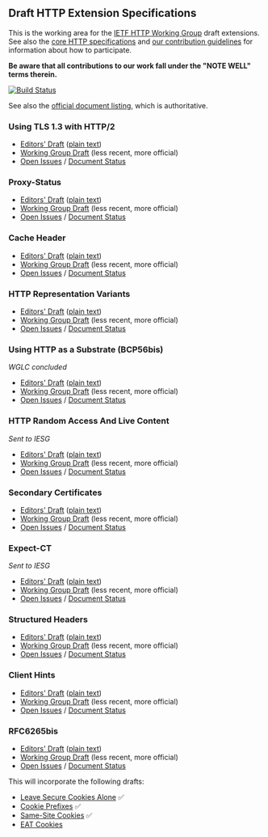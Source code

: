 ## Draft HTTP Extension Specifications

This is the working area for the [IETF HTTP Working Group](https://httpwg.org/) draft extensions. See also the [core HTTP specifications](https://github.com/httpwg/http-core/) and [our contribution guidelines](CONTRIBUTING.md) for information about how to participate.

**Be aware that all contributions to our work fall under the "NOTE WELL" terms therein.**

[![Build Status](https://circleci.com/gh/httpwg/http-extensions/tree/master.svg?style=svg)](https://circleci.com/gh/httpwg/http-extensions/tree/master)

See also the [official document listing](https://datatracker.ietf.org/wg/httpbis/documents/), which is authoritative.



### Using TLS 1.3 with HTTP/2

* [Editors' Draft](https://httpwg.org/http-extensions/draft-ietf-httpbis-http2-tls13.html) ([plain text](https://httpwg.org/http-extensions/draft-ietf-httpbis-http2-tls13.txt))
* [Working Group Draft](https://tools.ietf.org/html/draft-ietf-httpbis-http2-tls13) (less recent, more official)
* [Open Issues](https://github.com/httpwg/http-extensions/issues?q=is%3Aopen+is%3Aissue+label%3Ahttp2-tls13) / [Document Status](https://datatracker.ietf.org/doc/draft-ietf-httpbis-http2-tls13/)


### Proxy-Status

* [Editors' Draft](https://httpwg.org/http-extensions/draft-ietf-httpbis-proxy-status.html) ([plain text](https://httpwg.org/http-extensions/draft-ietf-httpbis-proxy-status.txt))
* [Working Group Draft](https://tools.ietf.org/html/draft-ietf-httpbis-proxy-status) (less recent, more official)
* [Open Issues](https://github.com/httpwg/http-extensions/issues?q=is%3Aopen+is%3Aissue+label%3Aproxy-status) / [Document Status](https://datatracker.ietf.org/doc/draft-ietf-httpbis-proxy-status/)


### Cache Header

* [Editors' Draft](https://httpwg.org/http-extensions/draft-ietf-httpbis-cache-header.html) ([plain text](https://httpwg.org/http-extensions/draft-ietf-httpbis-cache-header.txt))
* [Working Group Draft](https://tools.ietf.org/html/draft-ietf-httpbis-cache-header) (less recent, more official)
* [Open Issues](https://github.com/httpwg/http-extensions/issues?q=is%3Aopen+is%3Aissue+label%3Acache-header) / [Document Status](https://datatracker.ietf.org/doc/draft-ietf-httpbis-cache-header/)


### HTTP Representation Variants

* [Editors' Draft](https://httpwg.org/http-extensions/draft-ietf-httpbis-variants.html) ([plain text](https://httpwg.org/http-extensions/draft-ietf-httpbis-variants.txt))
* [Working Group Draft](https://tools.ietf.org/html/draft-ietf-httpbis-variants) (less recent, more official)
* [Open Issues](https://github.com/httpwg/http-extensions/issues?q=is%3Aopen+is%3Aissue+label%3Avariants) / [Document Status](https://datatracker.ietf.org/doc/draft-ietf-httpbis-variants/)


### Using HTTP as a Substrate (BCP56bis)

*WGLC concluded*

* [Editors' Draft](https://httpwg.org/http-extensions/draft-ietf-httpbis-bcp56bis.html) ([plain text](https://httpwg.org/http-extensions/draft-ietf-httpbis-bcp56bis.txt))
* [Working Group Draft](https://tools.ietf.org/html/draft-ietf-httpbis-bcp56bis) (less recent, more official)
* [Open Issues](https://github.com/httpwg/http-extensions/issues?q=is%3Aopen+is%3Aissue+label%3Abcp56bis) / [Document Status](https://datatracker.ietf.org/doc/draft-ietf-httpbis-bcp56bis/)


### HTTP Random Access And Live Content

*Sent to IESG*

* [Editors' Draft](https://httpwg.org/http-extensions/draft-ietf-httpbis-rand-access-live.html) ([plain text](https://httpwg.org/http-extensions/draft-ietf-httpbis-rand-access-live.txt))
* [Working Group Draft](https://tools.ietf.org/html/draft-ietf-httpbis-rand-access-live) (less recent, more official)
* [Open Issues](https://github.com/httpwg/http-extensions/issues?q=is%3Aopen+is%3Aissue+label%3Arand-access-live) / [Document Status](https://datatracker.ietf.org/doc/draft-ietf-httpbis-rand-access-live/)

### Secondary Certificates

* [Editors' Draft](https://httpwg.org/http-extensions/draft-ietf-httpbis-http2-secondary-certs.html) ([plain text](https://httpwg.org/http-extensions/draft-ietf-httpbis-http2-secondary-certs.txt))
* [Working Group Draft](https://tools.ietf.org/html/draft-ietf-httpbis-http2-secondary-certs) (less recent, more official)
* [Open Issues](https://github.com/httpwg/http-extensions/issues?q=is%3Aopen+is%3Aissue+label%3Asecondary-certs) / [Document Status](https://datatracker.ietf.org/doc/draft-ietf-httpbis-http2-secondary-certs/)


### Expect-CT

*Sent to IESG*

* [Editors' Draft](https://httpwg.org/http-extensions/draft-ietf-httpbis-expect-ct.html) ([plain text](https://httpwg.org/http-extensions/draft-ietf-httpbis-expect-ct.txt))
* [Working Group Draft](https://tools.ietf.org/html/draft-ietf-httpbis-expect-ct) (less recent, more official)
* [Open Issues](https://github.com/httpwg/http-extensions/issues?q=is%3Aopen+is%3Aissue+label%3Aexpect-ct) / [Document Status](https://datatracker.ietf.org/doc/draft-ietf-httpbis-expect-ct/)


### Structured Headers

* [Editors' Draft](https://httpwg.org/http-extensions/draft-ietf-httpbis-header-structure.html) ([plain text](https://httpwg.org/http-extensions/draft-ietf-httpbis-header-structure.txt))
* [Working Group Draft](https://tools.ietf.org/html/draft-ietf-httpbis-header-structure) (less recent, more official)
* [Open Issues](https://github.com/httpwg/http-extensions/issues?q=is%3Aopen+is%3Aissue+label%3Aheader-structure) / [Document Status](https://datatracker.ietf.org/doc/draft-ietf-httpbis-header-structure/)


### Client Hints

* [Editors' Draft](https://httpwg.org/http-extensions/draft-ietf-httpbis-client-hints.html) ([plain text](https://httpwg.org/http-extensions/draft-ietf-httpbis-client-hints.txt))
* [Working Group Draft](https://tools.ietf.org/html/draft-ietf-httpbis-client-hints) (less recent, more official)
* [Open Issues](https://github.com/httpwg/http-extensions/issues?q=is%3Aopen+is%3Aissue+label%3Aclient-hints) / [Document Status](https://datatracker.ietf.org/doc/draft-ietf-httpbis-client-hints/)


### RFC6265bis

* [Editors' Draft](https://httpwg.org/http-extensions/draft-ietf-httpbis-rfc6265bis.html) ([plain text](https://httpwg.org/http-extensions/draft-ietf-httpbis-rfc6265bis.txt))
* [Working Group Draft](https://tools.ietf.org/html/draft-ietf-httpbis-rfc6265bis) (less recent, more official)
* [Open Issues](https://github.com/httpwg/http-extensions/issues?q=is%3Aopen+is%3Aissue+label%3A6265bis) / [Document Status](https://datatracker.ietf.org/doc/draft-ietf-httpbis-rfc6265bis/)

This will incorporate the following drafts:
* [Leave Secure Cookies Alone](https://tools.ietf.org/html/draft-ietf-httpbis-cookie-alone) ✅
* [Cookie Prefixes](https://tools.ietf.org/html/draft-ietf-httpbis-cookie-prefixes) ✅
* [Same-Site Cookies](https://tools.ietf.org/html/draft-ietf-httpbis-cookie-same-site) ✅
* [EAT Cookies](https://tools.ietf.org/html/draft-thomson-http-omnomnom)

